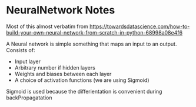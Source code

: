 # NeuralNetwork Notes

Most of this almost verbatim from https://towardsdatascience.com/how-to-build-your-own-neural-network-from-scratch-in-python-68998a08e4f6

A Neural network is simple something that maps an input to an output.
Consists of:

* Input layer
* Arbitrary number if hidden layers
* Weights and biases between each layer
* A choice of activation functions (we are using Sigmoid)


Sigmoid is used because the differientation is convenient during backPropagatation
